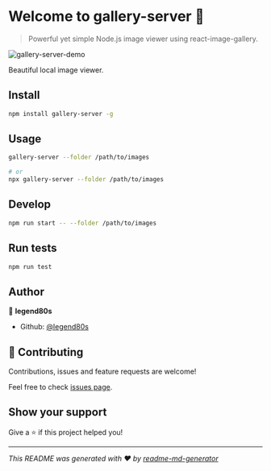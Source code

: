# Welcome to gallery-server 👋

> Powerful yet simple Node.js image viewer using react-image-gallery.

![gallery-server-demo](https://raw.githubusercontent.com/legend80s/gallery-server/master/assets/gallery-server-demo.png)

Beautiful local image viewer.

## Install

```sh
npm install gallery-server -g
```

## Usage

```sh
gallery-server --folder /path/to/images

# or
npx gallery-server --folder /path/to/images
```

## Develop

```sh
npm run start -- --folder /path/to/images
```

## Run tests

```sh
npm run test
```

## Author

👤 **legend80s**

* Github: [@legend80s](https://github.com/legend80s)

## 🤝 Contributing

Contributions, issues and feature requests are welcome!

Feel free to check [issues page](https://github.com/legend80s/gallery-server/issues).

## Show your support

Give a ⭐️ if this project helped you!

***
_This README was generated with ❤️ by [readme-md-generator](https://github.com/kefranabg/readme-md-generator)_
